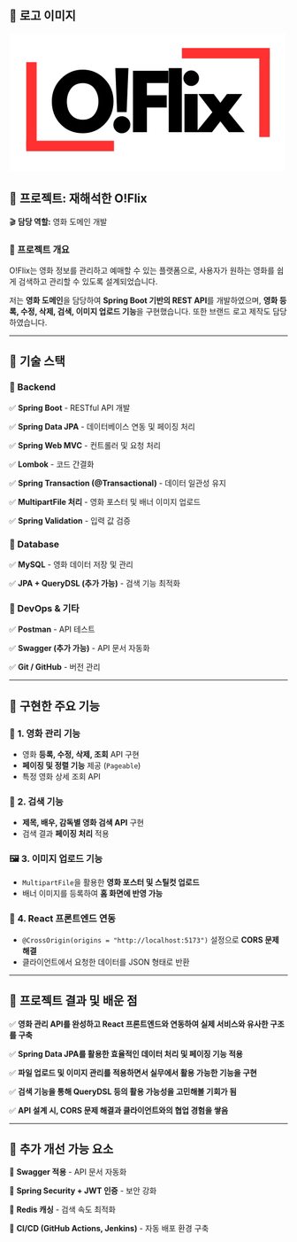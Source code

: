 
## 📸 로고 이미지
![oflix 로고](https://raw.githubusercontent.com/jjungEj/oflix_frontproject/main/src/assets/oflix.png)
## **📌 프로젝트: 재해석한 O!Flix**

🎬 **담당 역할:** 영화 도메인 개발

### **🔹 프로젝트 개요**

O!Flix는 영화 정보를 관리하고 예매할 수 있는 플랫폼으로, 사용자가 원하는 영화를 쉽게 검색하고 관리할 수 있도록 설계되었습니다.

저는 **영화 도메인**을 담당하여 **Spring Boot 기반의 REST API**를 개발하였으며, **영화 등록, 수정, 삭제, 검색, 이미지 업로드 기능**을 구현했습니다.
또한 브랜드 로고 제작도 담당하였습니다.

---

## **🔹 기술 스택**

### **🔹 Backend**

✅ **Spring Boot** - RESTful API 개발

✅ **Spring Data JPA** - 데이터베이스 연동 및 페이징 처리

✅ **Spring Web MVC** - 컨트롤러 및 요청 처리

✅ **Lombok** - 코드 간결화

✅ **Spring Transaction (@Transactional)** - 데이터 일관성 유지

✅ **MultipartFile 처리** - 영화 포스터 및 배너 이미지 업로드

✅ **Spring Validation** - 입력 값 검증

### **🔹 Database**

✅ **MySQL** - 영화 데이터 저장 및 관리

✅ **JPA + QueryDSL (추가 가능)** - 검색 기능 최적화

### **🔹 DevOps & 기타**

✅ **Postman** - API 테스트

✅ **Swagger (추가 가능)** - API 문서 자동화

✅ **Git / GitHub** - 버전 관리

---

## **🔹 구현한 주요 기능**

### 🎥 **1. 영화 관리 기능**

- 영화 **등록, 수정, 삭제, 조회** API 구현
- **페이징 및 정렬 기능** 제공 (`Pageable`)
- 특정 영화 상세 조회 API

### 🔎 **2. 검색 기능**

- **제목, 배우, 감독별 영화 검색 API** 구현
- 검색 결과 **페이징 처리** 적용

### 🖼️ **3. 이미지 업로드 기능**

- `MultipartFile`을 활용한 **영화 포스터 및 스틸컷 업로드**
- 배너 이미지를 등록하여 **홈 화면에 반영 가능**

### 🔗 **4. React 프론트엔드 연동**

- `@CrossOrigin(origins = "http://localhost:5173")` 설정으로 **CORS 문제 해결**
- 클라이언트에서 요청한 데이터를 JSON 형태로 반환

---

## **🔹 프로젝트 결과 및 배운 점**

✅ **영화 관리 API를 완성하고 React 프론트엔드와 연동하여 실제 서비스와 유사한 구조를 구축**

✅ **Spring Data JPA를 활용한 효율적인 데이터 처리 및 페이징 기능 적용**

✅ **파일 업로드 및 이미지 관리를 적용하면서 실무에서 활용 가능한 기능을 구현**

✅ **검색 기능을 통해 QueryDSL 등의 활용 가능성을 고민해볼 기회가 됨**

✅ **API 설계 시, CORS 문제 해결과 클라이언트와의 협업 경험을 쌓음**

---

## **🔹 추가 개선 가능 요소**

🚀 **Swagger 적용** - API 문서 자동화

🚀 **Spring Security + JWT 인증** - 보안 강화

🚀 **Redis 캐싱** - 검색 속도 최적화

🚀 **CI/CD (GitHub Actions, Jenkins)** - 자동 배포 환경 구축

